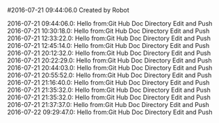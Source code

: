 #2016-07-21 09:44:06.0 Created by Robot

2016-07-21 09:44:06.0: Hello from:Git Hub Doc Directory Edit and Push
2016-07-21 10:30:18.0: Hello from:Git Hub Doc Directory Edit and Push
2016-07-21 12:33:22.0: Hello from:Git Hub Doc Directory Edit and Push
2016-07-21 12:45:14.0: Hello from:Git Hub Doc Directory Edit and Push
2016-07-21 20:12:32.0: Hello from:Git Hub Doc Directory Edit and Push
2016-07-21 20:22:29.0: Hello from:Git Hub Doc Directory Edit and Push
2016-07-21 20:44:03.0: Hello from:Git Hub Doc Directory Edit and Push
2016-07-21 20:55:52.0: Hello from:Git Hub Doc Directory Edit and Push
2016-07-21 21:16:40.0: Hello from:Git Hub Doc Directory Edit and Push
2016-07-21 21:35:32.0: Hello from:Git Hub Doc Directory Edit and Push
2016-07-21 21:35:32.0: Hello from:Git Hub Doc Directory Edit and Push
2016-07-21 21:37:37.0: Hello from:Git Hub Doc Directory Edit and Push
2016-07-22 09:29:47.0: Hello from:Git Hub Doc Directory Edit and Push